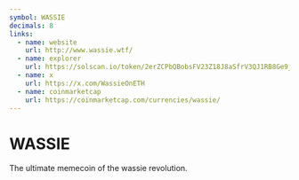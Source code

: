 ```yaml
---
symbol: WASSIE
decimals: 8
links:
  - name: website
    url: http://www.wassie.wtf/
  - name: explorer
    url: https://solscan.io/token/2erZCPbQBobsFV23Z18J8aSfrV3QJ1RB8Ge9jhKjTL9m
  - name: x
    url: https://x.com/WassieOnETH
  - name: coinmarketcap
    url: https://coinmarketcap.com/currencies/wassie/
---
```


# WASSIE

The ultimate memecoin of the wassie revolution.
